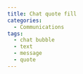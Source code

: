 ```yaml
---
title: Chat quote fill
categories:
  - Communications
tags:
  - chat bubble
  - text
  - message
  - quote
---
```

